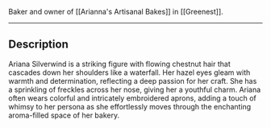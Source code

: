 Baker and owner of [[Arianna's Artisanal Bakes]] in [[Greenest]].

---

## Description

Ariana Silverwind is a striking figure with flowing chestnut hair that cascades down her shoulders like a waterfall. Her hazel eyes gleam with warmth and determination, reflecting a deep passion for her craft. She has a sprinkling of freckles across her nose, giving her a youthful charm. Ariana often wears colorful and intricately embroidered aprons, adding a touch of whimsy to her persona as she effortlessly moves through the enchanting aroma-filled space of her bakery.



